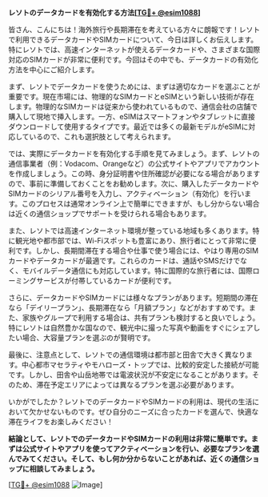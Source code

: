 **レソトのデータカードを有効化する方法[[TG💪+ @esim1088](https://t.me/s/esim1088)]**

皆さん、こんにちは！海外旅行や長期滞在を考えている方々に朗報です！レソトで利用できるデータカードやSIMカードについて、今日は詳しくお伝えします。特にレソトでは、高速インターネットが使えるデータカードや、さまざまな国際対応のSIMカードが非常に便利です。今回はその中でも、データカードの有効化方法を中心にご紹介します。

まず、レソトでデータカードを使うためには、まずは適切なカードを選ぶことが重要です。現在市場には、物理的なSIMカードとeSIMという新しい技術が存在します。物理的なSIMカードは従来から使われているもので、通信会社の店舗で購入して現地で挿入します。一方、eSIMはスマートフォンやタブレットに直接ダウンロードして使用するタイプです。最近では多くの最新モデルがeSIMに対応しているので、これも選択肢として考えられます。

では、実際にデータカードを有効化する手順を見てみましょう。まず、レソトの通信事業者（例：Vodacom、Orangeなど）の公式サイトやアプリでアカウントを作成しましょう。この時、身分証明書や住所確認が必要になる場合がありますので、事前に準備しておくことをお勧めします。次に、購入したデータカードやSIMカードのシリアル番号を入力し、アクティベーション（有効化）を行います。このプロセスは通常オンライン上で簡単にできますが、もし分からない場合は近くの通信ショップでサポートを受けられる場合もあります。

また、レソトでは高速インターネット環境が整っている地域も多くあります。特に観光地や都市部では、Wi-Fiスポットも豊富にあり、旅行者にとって非常に便利です。しかし、長期間滞在する場合や仕事で使う場合には、やはり専用のSIMカードやデータカードが最適です。これらのカードは、通話やSMSだけでなく、モバイルデータ通信にも対応しています。特に国際的な旅行者には、国際ローミングサービスが付帯しているカードが便利です。

さらに、データカードやSIMカードには様々なプランがあります。短期間の滞在なら「デイリープラン」、長期滞在なら「月額プラン」などがおすすめです。また、家族やグループで利用する場合は、共有プランも検討すると良いでしょう。特にレソトは自然豊かな国なので、観光中に撮った写真や動画をすぐにシェアしたい場合、大容量プランを選ぶのが賢明です。

最後に、注意点として、レソトでの通信環境は都市部と田舎で大きく異なります。中心都市マセラティやモハローズ・トップでは、比較的安定した接続が可能です。しかし、田舎や山岳地帯では電波状況が不安定になることがあります。そのため、滞在予定エリアによっては異なるプランを選ぶ必要があります。

いかがでしたか？レソトでのデータカードやSIMカードの利用は、現代の生活において欠かせないものです。ぜひ自分のニーズに合ったカードを選んで、快適な滞在ライフをお楽しみください！

**結論として、レソトでのデータカードやSIMカードの利用は非常に簡単です。まずは公式サイトやアプリを使ってアクティベーションを行い、必要なプランを選んでみてください。そして、もし何か分からないことがあれば、近くの通信ショップに相談してみましょう。**

[[TG💪+ @esim1088](https://t.me/s/esim1088) ![Image](https://i.postimg.cc/Y0z9fWf4/image.png)]